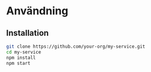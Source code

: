 # Användning

## Installation

```bash
git clone https://github.com/your-org/my-service.git
cd my-service
npm install
npm start
```